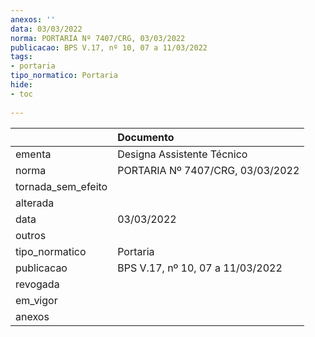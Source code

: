 ```yaml
---
anexos: ''
data: 03/03/2022
norma: PORTARIA Nº 7407/CRG, 03/03/2022
publicacao: BPS V.17, nº 10, 07 a 11/03/2022
tags:
- portaria
tipo_normatico: Portaria
hide: 
- toc 
 
---
```


|                    | Documento                        |
|:-------------------|:---------------------------------|
| ementa             | Designa Assistente Técnico       |
| norma              | PORTARIA Nº 7407/CRG, 03/03/2022 |
| tornada_sem_efeito |                                  |
| alterada           |                                  |
| data               | 03/03/2022                       |
| outros             |                                  |
| tipo_normatico     | Portaria                         |
| publicacao         | BPS V.17, nº 10, 07 a 11/03/2022 |
| revogada           |                                  |
| em_vigor           |                                  |
| anexos             |                                  |